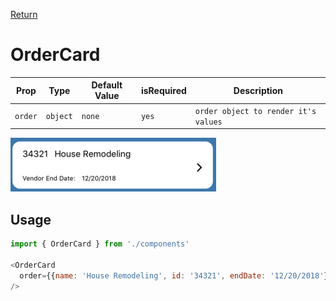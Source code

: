[Return](../../../README.md)

# OrderCard


| Prop | Type | Default Value| isRequired | Description |
|------|------|--------------|------------|-------------|
|`order`|`object`|`none`|`yes`|`order object to render it's values`|

![OrderCard](./img/OrderCard.png)

## Usage

```javascript
import { OrderCard } from './components'

<OrderCard
  order={{name: 'House Remodeling', id: '34321', endDate: '12/20/2018'}}
/>
```